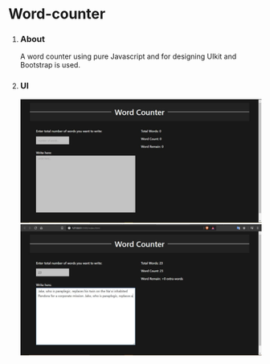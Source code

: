 # Word-counter
<ol>
    <li>
        <h3>About</h3>
    </li>
    <div>
        A word counter using pure Javascript and for designing UIkit and Bootstrap is used.
    </div>
    <li>
        <h3>UI</h3>
    </li>
    <div>
        <img width="600px" src="./UI/3.JPG" alt="...">
        <img width="600px" src="./UI/2.JPG" alt="...">
    </div>
</ol>